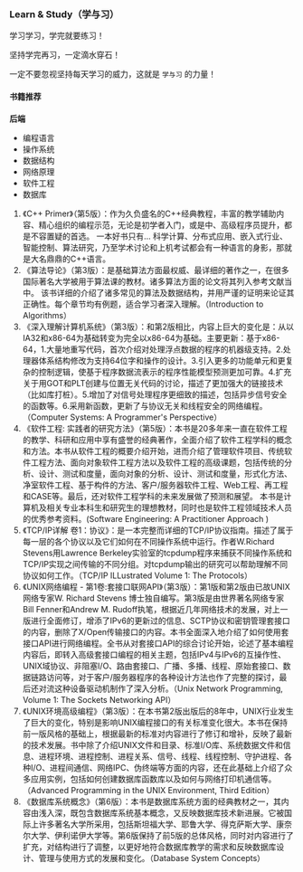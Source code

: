 ### Learn & Study（学与习） 

学习学习，学完就要练习！

坚持学完再习，一定滴水穿石！

一定不要忽视坚持每天学习的威力，这就是 `学与习` 的力量！

#### 书籍推荐
**后端**

* 编程语言
* 操作系统
* 数据结构
* 网络原理
* 软件工程
* 数据库

1. 《C++ Primer》（第5版）：作为久负盛名的C++经典教程，丰富的教学辅助内容、精心组织的编程示范，无论是初学者入门，或是中、高级程序员提升，都是不容置疑的首选。 一本好书只有... 科学计算、分布式应用、嵌入式行业、智能控制、算法研究，乃至学术讨论和上机考试都会有一种语言的身影，那就是大名鼎鼎的C++语言。
2. 《算法导论》（第3版）：是基础算法方面最权威、最详细的著作之一，在很多国际著名大学被用于算法课的教材。诸多算法方面的论文将其列入参考文献当中。 该书详细的介绍了诸多常见的算法及数据结构，并用严谨的证明来论证其正确性。每个章节均有例题，适合学习者深入理解。（Introduction to Algorithms）
3. 《深入理解计算机系统》（第3版）：和第2版相比，内容上巨大的变化是：从以IA32和x86-64为基础转变为完全以x86-64为基础。主要更新：基于x86-64，1.大量地重写代码，首次介绍对处理浮点数据的程序的机器级支持。2.处理器体系结构修改为支持64位字和操作的设计。3.引入更多的功能单元和更复杂的控制逻辑，使基于程序数据流表示的程序性能模型预测更加可靠。4.扩充关于用GOT和PLT创建与位置无关代码的讨论，描述了更加强大的链接技术（比如库打桩）。5.增加了对信号处理程序更细致的描述，包括异步信号安全的函数等。6.采用新函数，更新了与协议无关和线程安全的网络编程。（Computer Systems: A Programmer's Perspective）
4. 《软件工程: 实践者的研究方法》（第5版）：本书是20多年来一直在软件工程的教学、科研和应用中享有盛誉的经典著作，全面介绍了软件工程学科的概念和方法。本书从软件工程的概要介绍开始，进而介绍了管理软件项目、传统软件工程方法、面向对象软件工程方法以及软件工程的高级课题，包括传统的分析、设计、测试和度量，面向对象的分析、设计、测试和度量，形式化方法、净室软件工程、基于构件的方法、客户/服务器软件工程、Web工程、再工程和CASE等。最后，还对软件工程学科的未来发展做了预测和展望。 本书是计算机及相关专业本科生和研究生的理想教材，同时也是软件工程领域技术人员的优秀参考资料。(Software Engineering: A Practitioner Approach ) 
5. 《TCP/IP详解 卷1：协议》：是一本完整而详细的TCP/IP协议指南。描述了属于每一层的各个协议以及它们如何在不同操作系统中运行。作者W.Richard Stevens用Lawrence Berkeley实验室的tcpdump程序来捕获不同操作系统和TCP/IP实现之间传输的不同分组。对tcpdump输出的研究可以帮助理解不同协议如何工作。（TCP/IP ILLustrated Volume 1: The Protocols）
6. 《UNIX网络编程 - 第1卷:套接口联网API》（第3版）：第1版和第2版由已故UNIX网络专家W. Richard Stevens 博士独自编写。第3版是由世界著名网络专家Bill Fenner和Andrew M. Rudoff执笔，根据近几年网络技术的发展，对上一版进行全面修订，增添了IPv6的更新过的信息、SCTP协议和密钥管理套接口的内容，删除了X/Open传输接口的内容。本书全面深入地介绍了如何使用套接口API进行网络编程。全书从对套接口API的综合讨论开始，论述了基本编程内容后，即转入高级套接口编程的相关主题，包括IPv4与IPv6的互操作性、UNIX域协议、非阻塞I/O、路由套接口、广播、多播、线程、原始套接口、数据链路访问等，对于客户/服务器程序的各种设计方法也作了完整的探讨，最后还对流这种设备驱动机制作了深入分析。（Unix Network Programming, Volume 1: The Sockets Networking API）
7. 《UNIX环境高级编程》（第3版）：在本书第2版出版后的8年中，UNIX行业发生了巨大的变化，特别是影响UNIX编程接口的有关标准变化很大。本书在保持前一版风格的基础上，根据最新的标准对内容进行了修订和增补，反映了最新的技术发展。书中除了介绍UNIX文件和目录、标准I/O库、系统数据文件和信息、进程环境、进程控制、进程关系、信号、线程、线程控制、守护进程、各种I/O、进程间通信、网络IPC、伪终端等方面的内容，还在此基础上介绍了众多应用实例，包括如何创建数据库函数库以及如何与网络打印机通信等。（Advanced Programming in the UNIX Environment, Third Edition）
8. 《数据库系统概念》（第6版）：本书是数据库系统方面的经典教材之一，其内容由浅入深，既包含数据库系统基本概念，又反映数据库技术新进展。它被国际上许多著名大学所采用，包括斯坦福大学、耶鲁大学、得克萨斯大学、康奈尔大学、伊利诺伊大学等。第6版保持了前5版的总体风格，同时对内容进行了扩充，对结构进行了调整，以更好地符合数据库教学的需求和反映数据库设计、管理与使用方式的发展和变化。（Database System Concepts）



